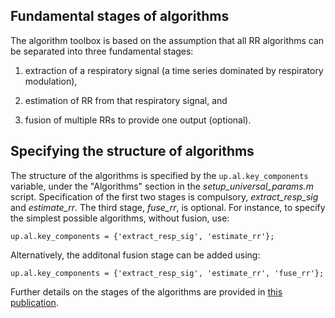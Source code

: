 ## Fundamental stages of algorithms

The algorithm toolbox is based on the assumption that all RR algorithms can be separated into three fundamental stages:<p> 

1. extraction of a respiratory signal (a time series dominated by respiratory modulation),

2. estimation of RR from that respiratory signal, and

3. fusion of multiple RRs to provide one output (optional).

## Specifying the structure of algorithms

The structure of the algorithms is specified by the `up.al.key_components` variable, under the "Algorithms" section in the _setup_universal_params.m_ script. Specification of the first two stages is compulsory, _extract_resp_sig_ and _estimate_rr_. The third stage, _fuse_rr_, is optional. For instance, to specify the simplest possible algorithms, without fusion, use:<p>
`up.al.key_components = {'extract_resp_sig', 'estimate_rr'};` <p>
Alternatively, the additonal fusion stage can be added using:<p>
`up.al.key_components = {'extract_resp_sig', 'estimate_rr', 'fuse_rr'};` <p>

Further details on the stages of the algorithms are provided in [this publication](http://peterhcharlton.github.io/RRest/yhvs_assessment.html).